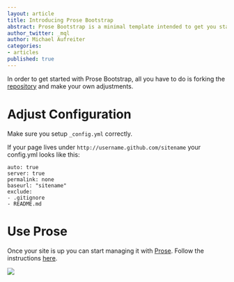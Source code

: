 ```yaml
---
layout: article
title: Introducing Prose Bootstrap
abstract: Prose Bootstrap is a minimal template intended to get you started with Jekyll.
author_twitter: _mql
author: Michael Aufreiter
categories:
- articles
published: true
---
```



In order to get started with Prose Bootstrap, all you have to do is forking the [repository](http://github.com/prose/bootstrap) and make your own adjustments.

# Adjust Configuration

Make sure you setup `_config.yml` correctly.

If your page lives under `http://username.github.com/sitename` your config.yml looks like this:

    auto: true
    server: true
    permalink: none
    baseurl: "sitename"
    exclude:
    - .gitignore
    - README.md
    
    
# Use Prose

Once your site is up you can start managing it with [Prose](http://prose.io). Follow the instructions [here](http://prose.io/help/getting-started.html).

![](http://prose.io/images/screenshots/edit.png)




